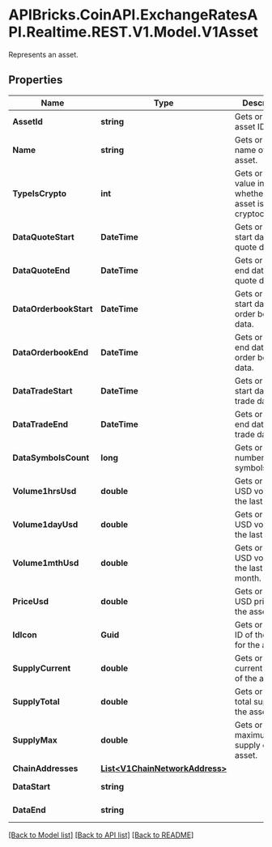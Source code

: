 # APIBricks.CoinAPI.ExchangeRatesAPI.Realtime.REST.V1.Model.V1Asset
Represents an asset.

## Properties

Name | Type | Description | Notes
------------ | ------------- | ------------- | -------------
**AssetId** | **string** | Gets or sets the asset ID. | [optional] 
**Name** | **string** | Gets or sets the name of the asset. | [optional] 
**TypeIsCrypto** | **int** | Gets or sets a value indicating whether the asset is a cryptocurrency. | [optional] 
**DataQuoteStart** | **DateTime** | Gets or sets the start date of quote data. | [optional] 
**DataQuoteEnd** | **DateTime** | Gets or sets the end date of quote data. | [optional] 
**DataOrderbookStart** | **DateTime** | Gets or sets the start date of order book data. | [optional] 
**DataOrderbookEnd** | **DateTime** | Gets or sets the end date of order book data. | [optional] 
**DataTradeStart** | **DateTime** | Gets or sets the start date of trade data. | [optional] 
**DataTradeEnd** | **DateTime** | Gets or sets the end date of trade data. | [optional] 
**DataSymbolsCount** | **long** | Gets or sets the number of symbols. | [optional] 
**Volume1hrsUsd** | **double** | Gets or sets the USD volume in the last 1 hour. | [optional] 
**Volume1dayUsd** | **double** | Gets or sets the USD volume in the last 1 day. | [optional] 
**Volume1mthUsd** | **double** | Gets or sets the USD volume in the last 1 month. | [optional] 
**PriceUsd** | **double** | Gets or sets the USD price of the asset. | [optional] 
**IdIcon** | **Guid** | Gets or sets the ID of the icon for the asset. | [optional] 
**SupplyCurrent** | **double** | Gets or sets the current supply of the asset. | [optional] 
**SupplyTotal** | **double** | Gets or sets the total supply of the asset. | [optional] 
**SupplyMax** | **double** | Gets or sets the maximum supply of the asset. | [optional] 
**ChainAddresses** | [**List&lt;V1ChainNetworkAddress&gt;**](V1ChainNetworkAddress.md) |  | [optional] 
**DataStart** | **string** |  | [optional] [readonly] 
**DataEnd** | **string** |  | [optional] [readonly] 

[[Back to Model list]](../../README.md#documentation-for-models) [[Back to API list]](../../README.md#documentation-for-api-endpoints) [[Back to README]](../../README.md)

